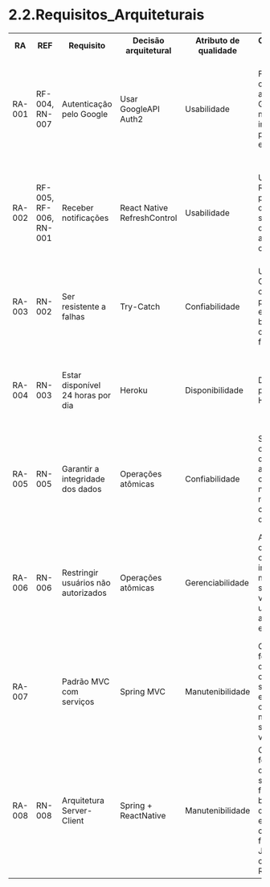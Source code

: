 # 2.2.Requisitos_Arquiteturais


<table>
    <tr>
        <th>RA</th>
        <th>REF</th>
        <th>Requisito</th>
        <th>Decisão arquitetural</th>
        <th>Atributo de qualidade</th>
        <th>Contemplação das RA</th>
        <th>Prioridade</th>
    </tr>
    <tr>
        <td>RA-001</td>
        <td>RF-004, RN-007</td>
        <td>Autenticação pelo Google</td>
        <td>Usar GoogleAPI Auth2</td>
        <td>Usabilidade</td>
        <td>Front-end se comunica com a API do Google e manda as informações para o back-end</td>
        <td>Importante - É um requisito requerido pelo cliente(professor) para facilitar a autenticação e diminuir o esforço em funcionalidades não essenciais</td>
    </tr>
    <tr>
        <td>RA-002</td>
        <td>RF-005, RF-006, RN-001</td>
        <td>Receber notificações</td>
        <td>React Native RefreshControl</td>
        <td>Usabilidade</td>
        <td>Uso do RefreshControl para permitir que o usuário sincronize os dados da aplicação com o servidor</td>
        <td>Essencial - A atualização é necessária para que os usuários possam manter as informações exibidas em sincronia com as mudanças e novos eventos</td>
    </tr>
    <tr>
        <td>RA-003</td>
        <td>RN-002</td>
        <td>Ser resistente a falhas</td>
        <td>Try-Catch</td>
        <td>Confiabilidade</td>
        <td>Uso de Try-Catch's em operações passíveis de erros tanto no back-end como no front-end</td>
        <td>Essencial - O uso de try-catch impedirá que uma excessão ocasione a interrupção e fechamento da aplicação</td>
    </tr>
    <tr>
        <td>RA-004</td>
        <td>RN-003</td>
        <td>Estar disponível 24 horas por dia</td>
        <td>Heroku</td>
        <td>Disponibilidade</td>
        <td>Deploy na plataforma Heroku</td>
        <td>Desejável - É uma plataforma gratuíta e acessível, capaz de suprir a demanda para esse projeto em específico</td>
    </tr>
    <tr>
        <td>RA-005</td>
        <td>RN-005</td>
        <td>Garantir a integridade dos dados</td>
        <td>Operações atômicas</td>
        <td>Confiabilidade</td>
        <td>Se algum erro ocorrer duurante atualização ou criação de novos registros, a operação é desfeita</td>
        <td>Essencial - Não garantir a integridade dos dados ocasionará em divergência de informações entre os usuários ou a exibição parcial de dados.</td>
    </tr>
    <tr>
        <td>RA-006</td>
        <td>RN-006</td>
        <td>Restringir usuários não autorizados</td>
        <td>Operações atômicas</td>
        <td>Gerenciabilidade</td>
        <td>Antes de qualquer operação de inserção ou modificação, o sistema verifica se o usuário é o autor da entidade</td>
        <td>Essencial - Restringir a modificação de dados que não foram criados pelo autor trará confiança de que os dados exibidos são de fato o que o autor quis que fosse mostrado.</td>
    </tr>
    <tr>
        <td>RA-007</td>
        <td></td>
        <td>Padrão MVC com serviços</td>
        <td>Spring MVC</td>
        <td>Manutenibilidade</td>
        <td>O back-end foi desenvolvido com separação entre controllers, models, services e views</td>
        <td>Importante - O padrão MVC é bastante usado pela comunidade, facilitando a manutenção, proporcionando separação de responsabilidades e reusabilidade</td>
    </tr>
    <tr>
        <td>RA-008</td>
        <td>RN-008</td>
        <td>Arquitetura Server-Client</td>
        <td>Spring + ReactNative</td>
        <td>Manutenibilidade</td>
        <td>O back-end foi desenvolvido separado do front. Sendo o back desenvolvido em Java com o Spring, e o front em JavaScript com ReactNative</td>
        <td>Essencial - Por ser um aplicativo mobile é necessario manter a estrutura dividida e para ter os dados íntegros e unificados em um servidor</td>
    </tr>
</table>



